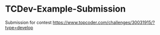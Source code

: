 # TCDev-Example-Submission
Submission for contest https://www.topcoder.com/challenges/30031915/?type=develop
